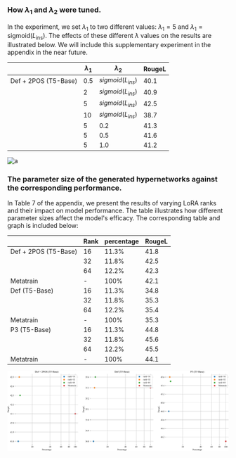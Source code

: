 
### How $\lambda_1$ and $\lambda_2$ were tuned.

In the experiment, we set $\lambda_1$ to two different values: $\lambda_1 = 5$ and $\lambda_1 = \text{sigmoid}(L_{\text{ins}})$. The effects of these different $\lambda$ values on the results are illustrated below. We will include this supplementary experiment in the appendix in the near future.

|                      | $\lambda_1$ | $\lambda_2$         | RougeL |
| -------------------- | ----------- | ------------------- | ------ |
| Def + 2POS (T5-Base) | 0.5         | $sigmoid(L_{ins} )$ | 40.1   |
|                      | 2           | $sigmoid(L_{ins} )$ | 40.9   |
|                      | 5           | $sigmoid(L_{ins} )$ | 42.5   |
|                      | 10          | $sigmoid(L_{ins} )$ | 38.7   |
|                      | 5           | 0.2                 | 41.3   |
|                      | 5           | 0.5                 | 41.6   |
|                      | 5           | 1.0                 | 41.2   |

![a](https://s2.loli.net/2024/07/31/b4csk96H8inI2EV.png)


### The parameter size of the generated hypernetworks against the corresponding performance.

In Table 7 of the appendix, we present the results of varying LoRA ranks and their impact on model performance. The table illustrates how different parameter sizes affect the model's efficacy. The corresponding table and graph is included below:


|                      | Rank | percentage | RougeL    |
| ------------------- | ---------------- | ---- | ------------------- |
| Def + 2POS (T5-Base) | 16   | 11.3%      | 41.8      |
|                      | 32   | 11.8%      | 42.5      |
|                      | 64   |    12.2%        | 42.3      |
| Metatrain | - |    100%       | 42.1   |
| Def (T5-Base)        | 16   | 11.3%      | 34.8      |
|                      | 32   | 11.8%      | 35.3      |
|                      | 64   |    12.2%        | 35.4 |
| Metatrain | -   |    100%       | 35.3   |
| P3 (T5-Base)         | 16   | 11.3%      | 44.8      |
|                      | 32   | 11.8%      | 45.6      |
|                      | 64   | 12.2%      | 45.5      |
| Metatrain | -   |    100%       | 44.1  |

![size](assets/size.svg)